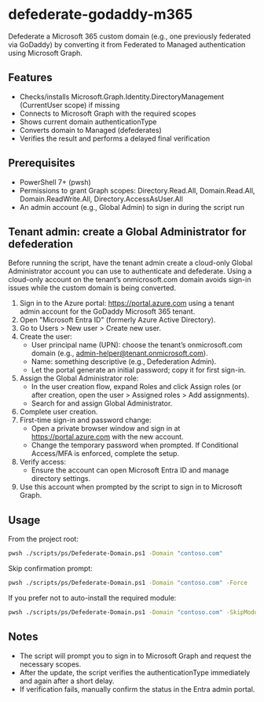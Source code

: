 # defederate-godaddy-m365

Defederate a Microsoft 365 custom domain (e.g., one previously federated via GoDaddy) by converting it from Federated to Managed authentication using Microsoft Graph.

## Features
- Checks/installs Microsoft.Graph.Identity.DirectoryManagement (CurrentUser scope) if missing
- Connects to Microsoft Graph with the required scopes
- Shows current domain authenticationType
- Converts domain to Managed (defederates)
- Verifies the result and performs a delayed final verification

## Prerequisites
- PowerShell 7+ (pwsh)
- Permissions to grant Graph scopes: Directory.Read.All, Domain.Read.All, Domain.ReadWrite.All, Directory.AccessAsUser.All
- An admin account (e.g., Global Admin) to sign in during the script run

## Tenant admin: create a Global Administrator for defederation

Before running the script, have the tenant admin create a cloud-only Global Administrator account you can use to authenticate and defederate. Using a cloud-only account on the tenant’s onmicrosoft.com domain avoids sign-in issues while the custom domain is being converted.

1) Sign in to the Azure portal: https://portal.azure.com using a tenant admin account for the GoDaddy Microsoft 365 tenant.
2) Open "Microsoft Entra ID" (formerly Azure Active Directory).
3) Go to Users > New user > Create new user.
4) Create the user:
   - User principal name (UPN): choose the tenant’s onmicrosoft.com domain (e.g., admin-helper@tenant.onmicrosoft.com).
   - Name: something descriptive (e.g., Defederation Admin).
   - Let the portal generate an initial password; copy it for first sign-in.
5) Assign the Global Administrator role:
   - In the user creation flow, expand Roles and click Assign roles (or after creation, open the user > Assigned roles > Add assignments).
   - Search for and assign Global Administrator.
6) Complete user creation.
7) First-time sign-in and password change:
   - Open a private browser window and sign in at https://portal.azure.com with the new account.
   - Change the temporary password when prompted. If Conditional Access/MFA is enforced, complete the setup.
8) Verify access:
   - Ensure the account can open Microsoft Entra ID and manage directory settings.
9) Use this account when prompted by the script to sign in to Microsoft Graph.

## Usage
From the project root:

```bash
pwsh ./scripts/ps/Defederate-Domain.ps1 -Domain "contoso.com"
```

Skip confirmation prompt:

```bash
pwsh ./scripts/ps/Defederate-Domain.ps1 -Domain "contoso.com" -Force
```

If you prefer not to auto-install the required module:

```bash
pwsh ./scripts/ps/Defederate-Domain.ps1 -Domain "contoso.com" -SkipModuleInstall
```

## Notes
- The script will prompt you to sign in to Microsoft Graph and request the necessary scopes.
- After the update, the script verifies the authenticationType immediately and again after a short delay.
- If verification fails, manually confirm the status in the Entra admin portal.
